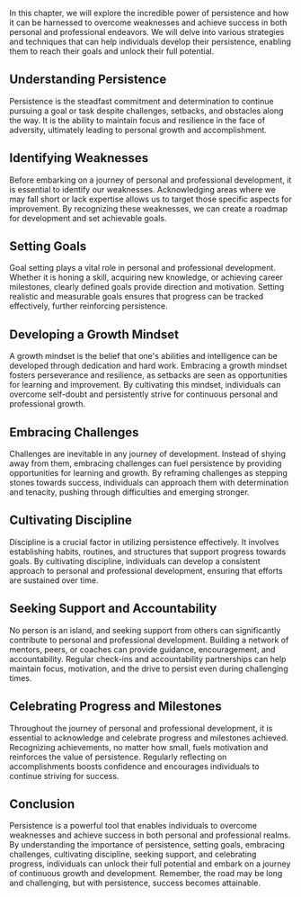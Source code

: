 
In this chapter, we will explore the incredible power of persistence and how it can be harnessed to overcome weaknesses and achieve success in both personal and professional endeavors. We will delve into various strategies and techniques that can help individuals develop their persistence, enabling them to reach their goals and unlock their full potential.

Understanding Persistence
-------------------------

Persistence is the steadfast commitment and determination to continue pursuing a goal or task despite challenges, setbacks, and obstacles along the way. It is the ability to maintain focus and resilience in the face of adversity, ultimately leading to personal growth and accomplishment.

Identifying Weaknesses
----------------------

Before embarking on a journey of personal and professional development, it is essential to identify our weaknesses. Acknowledging areas where we may fall short or lack expertise allows us to target those specific aspects for improvement. By recognizing these weaknesses, we can create a roadmap for development and set achievable goals.

Setting Goals
-------------

Goal setting plays a vital role in personal and professional development. Whether it is honing a skill, acquiring new knowledge, or achieving career milestones, clearly defined goals provide direction and motivation. Setting realistic and measurable goals ensures that progress can be tracked effectively, further reinforcing persistence.

Developing a Growth Mindset
---------------------------

A growth mindset is the belief that one's abilities and intelligence can be developed through dedication and hard work. Embracing a growth mindset fosters perseverance and resilience, as setbacks are seen as opportunities for learning and improvement. By cultivating this mindset, individuals can overcome self-doubt and persistently strive for continuous personal and professional growth.

Embracing Challenges
--------------------

Challenges are inevitable in any journey of development. Instead of shying away from them, embracing challenges can fuel persistence by providing opportunities for learning and growth. By reframing challenges as stepping stones towards success, individuals can approach them with determination and tenacity, pushing through difficulties and emerging stronger.

Cultivating Discipline
----------------------

Discipline is a crucial factor in utilizing persistence effectively. It involves establishing habits, routines, and structures that support progress towards goals. By cultivating discipline, individuals can develop a consistent approach to personal and professional development, ensuring that efforts are sustained over time.

Seeking Support and Accountability
----------------------------------

No person is an island, and seeking support from others can significantly contribute to personal and professional development. Building a network of mentors, peers, or coaches can provide guidance, encouragement, and accountability. Regular check-ins and accountability partnerships can help maintain focus, motivation, and the drive to persist even during challenging times.

Celebrating Progress and Milestones
-----------------------------------

Throughout the journey of personal and professional development, it is essential to acknowledge and celebrate progress and milestones achieved. Recognizing achievements, no matter how small, fuels motivation and reinforces the value of persistence. Regularly reflecting on accomplishments boosts confidence and encourages individuals to continue striving for success.

Conclusion
----------

Persistence is a powerful tool that enables individuals to overcome weaknesses and achieve success in both personal and professional realms. By understanding the importance of persistence, setting goals, embracing challenges, cultivating discipline, seeking support, and celebrating progress, individuals can unlock their full potential and embark on a journey of continuous growth and development. Remember, the road may be long and challenging, but with persistence, success becomes attainable.
